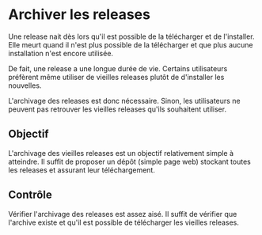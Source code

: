 Archiver les releases
=====================

Une release nait dès lors qu'il est possible de la télécharger et de l'installer. Elle meurt quand il n'est plus possible de la télécharger et que plus aucune installation n'est encore utilisée.

De fait, une release a une longue durée de vie. Certains utilisateurs préfèrent même utiliser de vieilles releases plutôt de d'installer les nouvelles.

L'archivage des releases est donc nécessaire. Sinon, les utilisateurs ne peuvent pas retrouver les vieilles releases qu'ils souhaitent utiliser.

Objectif
--------

L'archivage des vieilles releases est un objectif relativement simple à atteindre. Il suffit de proposer un dépôt (simple page web) stockant toutes les releases et assurant leur téléchargement.

Contrôle
--------

Vérifier l'archivage des releases est assez aisé. Il suffit de vérifier que l'archive existe et qu'il est possible de télécharger les vieilles releases.
